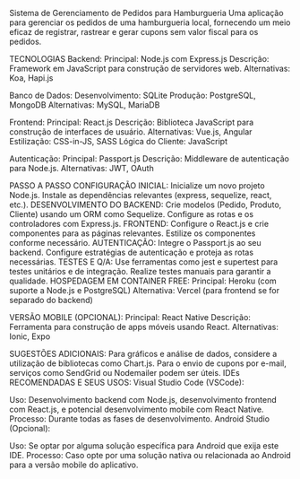Sistema de Gerenciamento de Pedidos para Hamburgueria
Uma aplicação para gerenciar os pedidos de uma hamburgueria local, fornecendo um meio eficaz de registrar, rastrear e gerar cupons sem valor fiscal para os pedidos.

TECNOLOGIAS
Backend:
Principal: Node.js com Express.js
Descrição: Framework em JavaScript para construção de servidores web.
Alternativas: Koa, Hapi.js

Banco de Dados:
Desenvolvimento: SQLite
Produção: PostgreSQL, MongoDB
Alternativas: MySQL, MariaDB

Frontend:
Principal: React.js
Descrição: Biblioteca JavaScript para construção de interfaces de usuário.
Alternativas: Vue.js, Angular
Estilização: CSS-in-JS, SASS
Lógica do Cliente: JavaScript

Autenticação:
Principal: Passport.js
Descrição: Middleware de autenticação para Node.js.
Alternativas: JWT, OAuth

PASSO A PASSO
CONFIGURAÇÃO INICIAL:
Inicialize um novo projeto Node.js.
Instale as dependências relevantes (express, sequelize, react, etc.).
DESENVOLVIMENTO DO BACKEND:
Crie modelos (Pedido, Produto, Cliente) usando um ORM como Sequelize.
Configure as rotas e os controladores com Express.js.
FRONTEND:
Configure o React.js e crie componentes para as páginas relevantes.
Estilize os componentes conforme necessário.
AUTENTICAÇÃO:
Integre o Passport.js ao seu backend.
Configure estratégias de autenticação e proteja as rotas necessárias.
TESTES E Q/A:
Use ferramentas como jest e supertest para testes unitários e de integração.
Realize testes manuais para garantir a qualidade.
HOSPEDAGEM EM CONTAINER FREE:
Principal: Heroku (com suporte a Node.js e PostgreSQL)
Alternativa: Vercel (para frontend se for separado do backend)

VERSÃO MOBILE (OPCIONAL):
Principal: React Native
Descrição: Ferramenta para construção de apps móveis usando React.
Alternativas: Ionic, Expo

SUGESTÕES ADICIONAIS:
Para gráficos e análise de dados, considere a utilização de bibliotecas como Chart.js.
Para o envio de cupons por e-mail, serviços como SendGrid ou Nodemailer podem ser úteis.
IDEs RECOMENDADAS E SEUS USOS:
Visual Studio Code (VSCode):

Uso: Desenvolvimento backend com Node.js, desenvolvimento frontend com React.js, e potencial desenvolvimento mobile com React Native.
Processo: Durante todas as fases de desenvolvimento.
Android Studio (Opcional):

Uso: Se optar por alguma solução específica para Android que exija este IDE.
Processo: Caso opte por uma solução nativa ou relacionada ao Android para a versão mobile do aplicativo.
